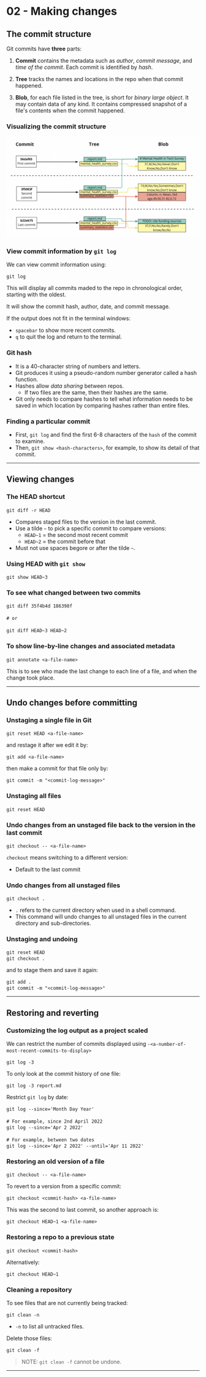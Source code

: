 # 02 - Making changes

## The commit structure

Git commits have **three** parts:

1. **Commit** contains the metadata such as *author*, *commit message*, and *time of the commit*. Each commit is identified by *hash*.

2. **Tree** tracks the names and locations in the repo when that commit happened.

3. **Blob**, for each file listed in the tree, is short for *binary large object*. It may contain data of any kind. It contains compressed snapshot of a file's contents when the commit happened.

### Visualizing the commit structure

![viz-commit-structure](./images/viz-commit-structure.png)

### View commit information by `git log`

We can view commit information using:

```shell
git log
```

This will display all commits maded to the repo in chronological order, starting with the oldest.

It will show the commit hash, author, date, and commit message.

If the output does not fit in the terminal windows:

- `spacebar` to show more recent commits.
- `q` to quit the log and return to the terminal.

### Git hash

- It is a 40-character string of numbers and letters.
- Git produces it using a pseudo-random number generator called a hash function.
- Hashes allow *data sharing* between repos.
  - If two files are the same, then their hashes are the same.
- Git only needs to compare hashes to tell what information needs to be saved in which location by comparing hashes rather than entire files.

### Finding a particular commit

- First, `git log` and find the first 6-8 characters of the `hash` of the commit to examine.
- Then, `git show <hash-characters>`, for example, to show its detail of that commit.

---

## Viewing changes

### The HEAD shortcut

```shell
git diff -r HEAD
```

- Compares staged files to the version in the last commit.
- Use a tilde `~` to pick a specific commit to compare versions:
  - `HEAD~1` = the second most recent commit
  - `HEAD~2` = the commit before that
- Must not use spaces begore or after the tilde `~`.

### Using HEAD with `git show`

```shell
git show HEAD~3
```

### To see what changed between two commits

```shell
git diff 35f4b4d 186398f

# or

git diff HEAD~3 HEAD~2
```

### To show line-by-line changes and associated metadata

```shell
git annotate <a-file-name>
```

This is to see who made the last change to each line of a file, and when the change took place.

---

## Undo changes before committing

### Unstaging a single file in Git

```shell
git reset HEAD <a-file-name>
```

and restage it after we edit it by:

```shell
git add <a-file-name>
```

then make a commit for that file only by:

```shell
git commit -m "<commit-log-message>"
```

### Unstaging all files

```shell
git reset HEAD
```

### Undo changes from an unstaged file back to the version in the last commit

```shell
git checkout -- <a-file-name>
```

`checkout` means switching to a different version:

- Default to the last commit

### Undo changes from all unstaged files

```shell
git checkout .
```

- `.` refers to the current directory when used in a shell command.
- This command will undo changes to all unstaged files in the current directory and sub-directories.

### Unstaging and undoing

```shell
git reset HEAD
git checkout .
```

and to stage them and save it again:

```shell
git add .
git commit -m "<commit-log-message>"
```

---

## Restoring and reverting

### Customizing the log output as a project scaled

We can restrict the number of commits displayed using `-<a-number-of-most-recent-commits-to-display>`

```shell
git log -3
```

To only look at the commit history of one file:

```shell
git log -3 report.md
```

Restrict `git log` by date:

```shell
git log --since='Month Day Year'

# For example, since 2nd April 2022
git log --since='Apr 2 2022'

# For example, between two dates
git log --since='Apr 2 2022' --until='Apr 11 2022'
```

### Restoring an old version of a file

```shell
git checkout -- <a-file-name>
```

To revert to a version from a specific commit:

```shell
git checkout <commit-hash> <a-file-name>
```

This was the second to last commit, so another approach is:

```shell
git checkout HEAD~1 <a-file-name>
```

### Restoring a repo to a previous state

```shell
git checkout <commit-hash>
```

Alternatively:

```shell
git checkout HEAD~1
```

### Cleaning a repository

To see files that are not currently being tracked:

```shell
git clean -n
```

- `-n` to list all untracked files.

Delete those files:

```shell
git clean -f
```

> NOTE: `git clean -f` cannot be undone.

---
